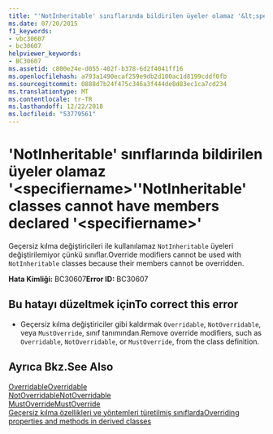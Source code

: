 ```yaml
---
title: "'NotInheritable' sınıflarında bildirilen üyeler olamaz '&lt;specifiername&gt;'"
ms.date: 07/20/2015
f1_keywords:
- vbc30607
- bc30607
helpviewer_keywords:
- BC30607
ms.assetid: c800e24e-d055-402f-b378-6d2f4041ff16
ms.openlocfilehash: a793a1490ecaf259e9db2d100ac1d8199cddf0fb
ms.sourcegitcommit: 0888d7b24f475c346a3f444de8d83ec1ca7cd234
ms.translationtype: MT
ms.contentlocale: tr-TR
ms.lasthandoff: 12/22/2018
ms.locfileid: "53779561"
---
```

# <a name="notinheritable-classes-cannot-have-members-declared-ltspecifiernamegt"></a><span data-ttu-id="7bd25-102">'NotInheritable' sınıflarında bildirilen üyeler olamaz '&lt;specifiername&gt;'</span><span class="sxs-lookup"><span data-stu-id="7bd25-102">'NotInheritable' classes cannot have members declared '&lt;specifiername&gt;'</span></span>
<span data-ttu-id="7bd25-103">Geçersiz kılma değiştiricileri ile kullanılamaz `NotInheritable` üyeleri değiştirilemiyor çünkü sınıflar.</span><span class="sxs-lookup"><span data-stu-id="7bd25-103">Override modifiers cannot be used with `NotInheritable` classes because their members cannot be overridden.</span></span>  
  
 <span data-ttu-id="7bd25-104">**Hata Kimliği:** BC30607</span><span class="sxs-lookup"><span data-stu-id="7bd25-104">**Error ID:** BC30607</span></span>  
  
## <a name="to-correct-this-error"></a><span data-ttu-id="7bd25-105">Bu hatayı düzeltmek için</span><span class="sxs-lookup"><span data-stu-id="7bd25-105">To correct this error</span></span>  
  
-   <span data-ttu-id="7bd25-106">Geçersiz kılma değiştiriciler gibi kaldırmak `Overridable`, `NotOverridable`, veya `MustOverride`, sınıf tanımından.</span><span class="sxs-lookup"><span data-stu-id="7bd25-106">Remove override modifiers, such as `Overridable`, `NotOverridable`, or `MustOverride`, from the class definition.</span></span>  
  
## <a name="see-also"></a><span data-ttu-id="7bd25-107">Ayrıca Bkz.</span><span class="sxs-lookup"><span data-stu-id="7bd25-107">See Also</span></span>  
 [<span data-ttu-id="7bd25-108">Overridable</span><span class="sxs-lookup"><span data-stu-id="7bd25-108">Overridable</span></span>](../../visual-basic/language-reference/modifiers/overridable.md)  
 [<span data-ttu-id="7bd25-109">NotOverridable</span><span class="sxs-lookup"><span data-stu-id="7bd25-109">NotOverridable</span></span>](../../visual-basic/language-reference/modifiers/notoverridable.md)  
 [<span data-ttu-id="7bd25-110">MustOverride</span><span class="sxs-lookup"><span data-stu-id="7bd25-110">MustOverride</span></span>](../../visual-basic/language-reference/modifiers/mustoverride.md)  
 [<span data-ttu-id="7bd25-111">Geçersiz kılma özellikleri ve yöntemleri türetilmiş sınıflarda</span><span class="sxs-lookup"><span data-stu-id="7bd25-111">Overriding properties and methods in derived classes</span></span>](~/docs/visual-basic/programming-guide/language-features/objects-and-classes/inheritance-basics.md#overriding-properties-and-methods-in-derived-classes)
